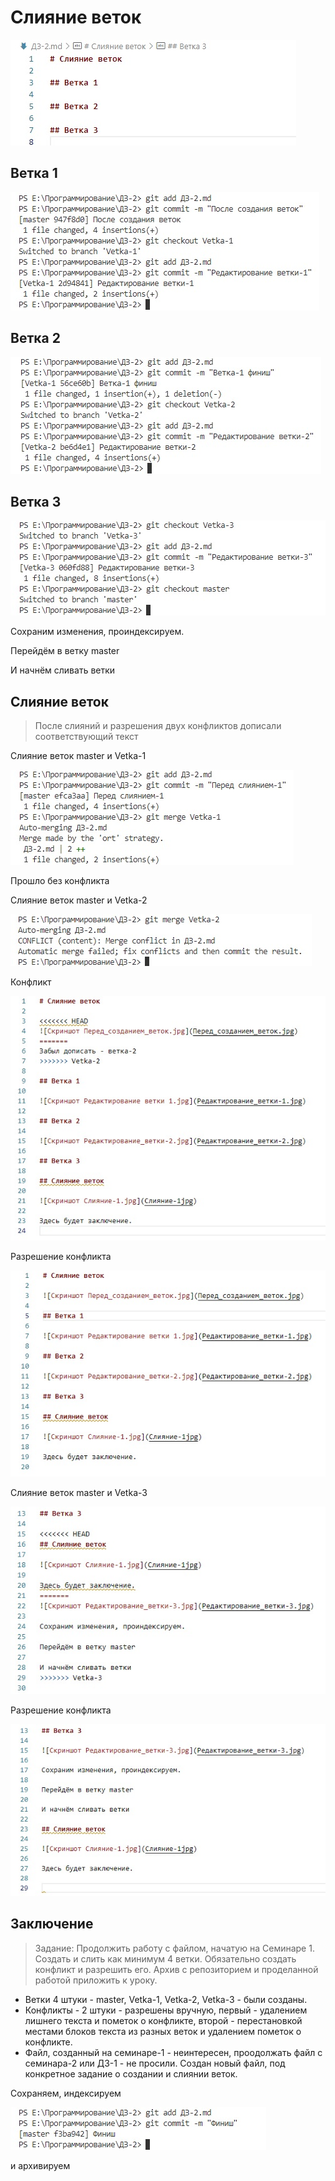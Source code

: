 # Слияние веток

![Скриншот Перед_созданием_веток.jpg](Перед_созданием_веток.jpg)

## Ветка 1

![Скриншот Редактирование ветки 1.jpg](Редактирование_ветки-1.jpg)

## Ветка 2

![Скриншот Редактирование_ветки-2.jpg](Редактирование_ветки-2.jpg)

## Ветка 3

![Скриншот Редактирование_ветки-3.jpg](Редактирование_ветки-3.jpg)

Сохраним изменения, проиндексируем.

Перейдём в ветку master

И начнём сливать ветки

## Слияние веток
> После слияний и разрешения двух конфликтов дописали соответствующий текст

Слияние веток master и Vetka-1

![Скриншот Слияние-1.jpg](Слияние-1.jpg)

Прошло без конфликта

Слияние веток master и Vetka-2

![Скриншот Слияние-2.jpg](Слияние-2.jpg)

Конфликт

![Скриншот Конфликт.jpg](Конфликт.jpg)

Разрешение конфликта

![Скриншот Разрешение_конфликта.jpg](Разрешение_конфликта.jpg)

Слияние веток master и Vetka-3

![Скриншот Конфликт-2.jpg](Конфликт-2.jpg)

Разрешение конфликта

![Скриншот Разрешение_конфликта-2.jpg](Разрешение_конфликта-2.jpg)

## Заключение
>Задание: Продолжить работу с файлом, начатую на Семинаре 1. Создать и слить как минимум 4 ветки. Обязательно создать конфликт и разрешить его. Архив с репозиторием и проделанной работой приложить к уроку.

* Ветки 4 штуки - master, Vetka-1, Vetka-2, Vetka-3 - были созданы.
* Конфликты - 2 штуки - разрешены вручную, первый - удалением лишнего текста и пометок о конфликте, второй - перестановкой местами блоков текста из разных веток и удалением пометок о конфликте.
* Файл, созданный на семинаре-1 - неинтересен, проодолжать файл с семинара-2 или ДЗ-1 - не просили. Создан новый файл, под конкретное задание о создании и слиянии веток.

Сохраняем, индексируем

![Скриншот Финиш.jpg](Финиш.jpg)

и архивируем
